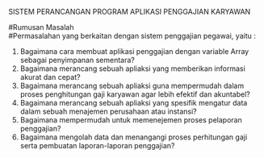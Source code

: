 SISTEM PERANCANGAN PROGRAM APLIKASI PENGGAJIAN KARYAWAN

#Rumusan Masalah  
#Permasalahan yang berkaitan dengan sistem penggajian pegawai, yaitu :
1.	Bagaimana cara membuat aplikasi penggajian dengan variable Array sebagai penyimpanan sementara?
2.	Bagaimana merancang sebuah apliaksi yang memberikan informasi akurat dan cepat?
3.	Bagaimana merancang sebuah apliaksi guna mempermudah dalam proses penghitungan gaji karyawan agar lebih efektif dan akuntabel?
4.	Bagaimana merancang sebuah apliaksi yang spesifik mengatur data dalam sebuah menajemen perusahaan atau instansi?
5.	Bagaimana mempermudah untuk memenejemen proses pelaporan penggajian?
6.	Bagaimana mengolah data dan menangangi proses perhitungan gaji serta pembuatan laporan-laporan penggajian?
